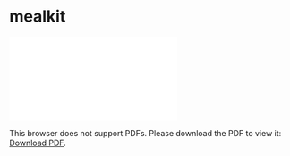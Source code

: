 # mealkit
<object data="mealshare.pdf" type="application/pdf" width="700px" height="700px">
    <embed src="mealshare.pdf">
        <p>This browser does not support PDFs. Please download the PDF to view it: 
          <a href="mealshare.pdf">Download PDF</a>.</p>
    </embed>
</object>
